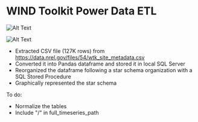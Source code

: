 # WIND Toolkit Power Data ETL

![Alt Text](https://i.imgur.com/EeBYJh5.png)

![Alt Text](https://i.imgur.com/9dMrR1B.png)

- Extracted CSV file (127K rows) from https://data.nrel.gov/files/54/wtk_site_metadata.csv
- Converted it into Pandas dataframe and stored it in local SQL Server
- Reorganized the dataframe following a star schema organization with a SQL Stored Procedure
- Graphically represented the star schema

To do: 
- Normalize the tables
- Include "/" in full_timeseries_path
